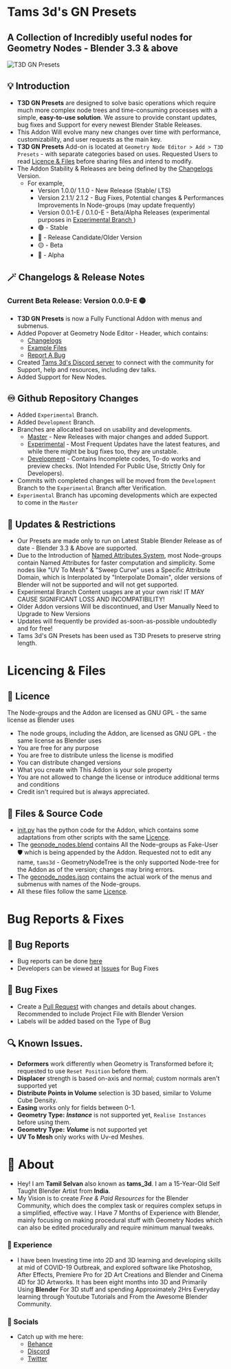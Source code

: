 # Tams 3d's GN Presets
## A Collection of Incredibly useful nodes for Geometry Nodes - Blender 3.3 & above

![T3D GN Presets](https://user-images.githubusercontent.com/106262964/173188615-21216a7b-6e8b-4319-bf33-954b940ac4b5.png)

## :bulb: Introduction

- **T3D GN Presets** are designed to solve basic operations which require much more complex node trees and time-consuming processes with a simple, **easy-to-use solution**. We assure to provide constant updates, bug fixes and Support for every newest Blender Stable Releases. 
- This Addon Will evolve many new changes over time with performance, customizability, and user requests as the main key. 
- **T3D GN Presets** Add-on is located at `Geometry Node Editor > Add > T3D Presets` - with separate categories based on uses. Requested Users to read [Licence & Files](https://github.com/Tams3d/T3D-GN-Presets/edit/Development/README.md#licencing--files) before sharing files and intend to modify. 
- The Addon Stability & Releases are being defined by the [Changelogs](https://github.com/Tams3d/T3D-GN-Presets/edit/Master/README.md#magic_wand-changelogs) Version.
  - For example, 
    - Version 1.0.0/ 1.1.0 - New Release (Stable/ LTS)
    - Version 2.1.1/ 2.1.2 - Bug Fixes, Potential changes & Performances Improvements In Node-groups (may update frequently)
    - Version 0.0.1-E / 0.1.0-E - Beta/Alpha Releases (experimental purposes in [Experimental Branch ](https://github.com/Tams3d/T3D-GN-Presets/tree/Experimental) )
    -  :green_circle: - Stable
    -  :large_blue_circle: - Release Candidate/Older Version
    -  :yellow_circle: - Beta
    -  :red_circle: - Alpha


## :magic_wand: Changelogs & Release Notes

  ### Current Beta Release: Version 0.0.9-E 🟡

  - **T3D GN Presets** is now a Fully Functional Addon with menus and submenus.
  - Added Popover at Geometry Node Editor - Header, which contains:
     * [Changelogs](https://github.com/Tams3d/T3D-GN-Presets/edit/Master/README.md#magic_wand-changelogs)
     * [Example Files](https://discord.gg/eKdswfAS)
     * [Report A Bug](https://github.com/Tams3d/T3D-GN-Presets/issues)
  - Created [Tams 3d's Discord server](https://discord.gg/TNgzbZCdnY) to connect with the community for Support, help and resources, including dev talks.
  - Added Support for New Nodes.

## :infinity: Github Repository Changes

  - Added `Experimental` Branch.
  - Added `Development` Branch.
  - Branches are allocated based on usability and developments.
    * [Master](https://github.com/Tams3d/T3D-GN-Presets/tree/Master) - New Releases with major changes and added Support.
    * [Experimental](https://github.com/Tams3d/T3D-GN-Presets/tree/Experimental) - Most Frequent Updates have the latest features, and while there might be bug fixes too, they are unstable.
    * [Development](https://github.com/Tams3d/T3D-GN-Presets/tree/Development) - Contains Incomplete codes, To-do works and preview checks. (Not Intended For Public Use, Strictly Only for Developers).
   - Commits with completed changes will be moved from the `Development` Branch to the `Experimental` Branch after Verification.
   - `Experimental` Branch has upcoming developments which are expected to come in the `Master`

## :link: Updates & Restrictions

- Our Presets are made only to run on Latest Stable Blender Release as of date - Blender 3.3 & Above are supported.
- Due to the Introduction of [Named Attributes System](https://developer.blender.org/T91742), most Node-groups contain Named Attributes for faster computation and simplicity. Some nodes like "UV To Mesh" & "Sweep Curve" uses a Specific Attribute Domain, which is Interpolated by "Interpolate Domain", older versions of Blender will not be supported and will not get supported.
- Experimental Branch Content usages are at your own risk! IT MAY CAUSE SIGNIFICANT LOSS AND INCOMPATIBILITY!
- Older Addon versions Will be discontinued, and User Manually Need to Upgrade to New Versions
- Updates will frequently be provided as-soon-as-possible undoubtedly and for free!
- Tams 3d's GN Presets has been used as T3D Presets to preserve string length.


# Licencing & Files
 ## :page_facing_up: Licence

  The Node-groups and the Addon are licensed as GNU GPL - the same license as Blender uses
  * The node groups, including the Addon, are licensed as GNU GPL - the same license as Blender uses
  * You are free for any purpose
  * You are free to distribute unless the license is modified
  * You can distribute changed versions
  * What you create with This Addon is your sole property
  * You are not allowed to change the license or introduce additional terms and conditions
  * Credit isn't required but is always appreciated.

## :open_file_folder: Files & Source Code
  
  - [init.py]() has the python code for the Addon, which contains some adaptations from other scripts with the same [Licence](https://github.com/Tams3d/T3D-GN-Presets/edit/Development/README.md#licence).
  - The [geonode_nodes.blend]() contains All the Node-groups as Fake-User :shield: which is being appended by the Addon. Requested not to edit any name, `tams3d` -    GeometryNodeTree is the only supported Node-tree for the Addon as of the version; changes may bring errors.
  - The [geonode_nodes.json]() contains the actual work of the menus and submenus with names of the Node-groups. 
  - All these files follow the same [Licence](https://github.com/Tams3d/T3D-GN-Presets/edit/Development/README.md#licence).


# Bug Reports & Fixes
  ## :ghost: Bug Reports
  - Bug reports can be done [here](https://github.com/Tams3d/T3D-GN-Presets/issues/new)
  - Developers can be viewed at [Issues](https://github.com/Tams3d/T3D-GN-Presets/issues/) for Bug Fixes
  
  ## :bug: Bug Fixes
  - Create a [Pull Request](https://github.com/Tams3d/T3D-GN-Presets/pulls) with changes and details about changes. Recommended to include Project File with Blender Version
  - Labels will be added based on the Type of Bug

  ## :mag: Known Issues.
  - **Deformers** work differently when Geometry is Transformed before it; requested to use `Reset Position` before them.
  - **Displacer** strength is based on-axis and normal; custom normals aren't supported yet
  - **Distribute Points in Volume** selection is 3D based, similar to Volume Cube Density.
  - **Easing** works only for fields between 0-1.
  - **Geometry Type:** ***Instance*** is not supported yet,  `Realise Instances` before using them.
  - **Geometry Type:** ***Volume*** is not supported yet
  - **UV To Mesh** only works with Uv-ed Meshes.

  
 # :unicorn: About 
  - Hey! I am **Tamil Selvan** also known as **tams_3d**. I am a 15-Year-Old Self Taught Blender Artist from **India**.
  - My Vision is to create *Free & Paid Resources* for the Blender Community, which does the complex task or requires complex setups in a simplified, effective way. I  Have 7 Months of Experience with Blender, mainly focusing on making procedural stuff with Geometry Nodes which can also be edited procedurally and require minimum manual tweaks. 
  
  ### 🚀 Experience
  - I have been Investing time into 2D and 3D learning and developing skills at mid of COVID-19 Outbreak, and explored software like Photoshop, After Effects, Premiere Pro for 2D Art Creations and Blender and Cinema 4D for 3D Artworks. It has been eight months into 3D and Primarily Using **Blender** For 3D stuff and spending Approximately 2Hrs Everyday learning through Youtube Tutorials and From the Awesome Blender Community.

  ### :clinking_glasses: Socials
  - Catch up with me here:
    * [Behance](https://www.behance.net/tamilselvan3d)
    * [Discord](https://discord.gg/TNgzbZCdnY)
    * [Twitter](https://twitter.com/Tams_3d)
 
